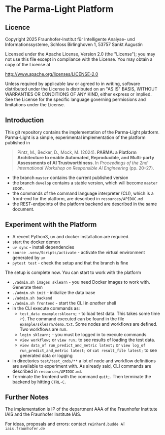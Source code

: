 # The Parma-Light Platform

## Licence

Copyright 2025 Fraunhofer-Institut für Intelligente Analyse- und Informationssysteme, Schloss Birlinghoven 1, 53757 Sankt Augustin

Licensed under the Apache License, Version 2.0 (the "License");
you may not use this file except in compliance with the License.
You may obtain a copy of the License at

  <http://www.apache.org/licenses/LICENSE-2.0>

Unless required by applicable law or agreed to in writing, software
distributed under the License is distributed on an "AS IS" BASIS,
WITHOUT WARRANTIES OR CONDITIONS OF ANY KIND, either express or implied.
See the License for the specific language governing permissions and
limitations under the License.

## Introduction

This git repository contains the implementation of the Parma-Light platform.
Parma-Light is a simple, experimental implementation of the platform published in

> Pintz, M., Becker, D., Mock, M. (2024). **PARMA: a Platform Architecture to enable Automated, Reproducible, and Multi-party Assessments of AI Trustworthiness**. In *Proceedings of the 2nd International Workshop on Responsible AI Engineering* (pp. 20–27).

- the branch `master` contains the current published version
- the branch `develop` contains a stable version, which will become `master` soon.
- the commands of the command language interpreter (CLI), which is a front-end for the platform,
  are described in `resources/APIDOC.md`
- the REST-endpoints of the platform backend are described in the same document.

## Experiment with the Platform

- A recent Python3, uv and docker installation are required.
- start the docker demon
- `uv sync` - install dependencies
- `source .venv/Scripts/activate` - activate the virtual environment generated by `uv`
- `pytest test` - check the setup and that the branch is fine

The setup is complete now. You can start to work with the platform

- `./admin.sh images sklearn` - you need Docker images to work with. Generate them
- `./admin.sh init` - initialize the data base
- `./admin.sh backend`
- `./admin.sh frontend` - start the CLI in *another* shell
- in the CLI execute commands as:
  - `test_data example:sklearn;` - to load test data. This takes some time :-). The command executed can be found in the file `example/sklearn/demo.txt`. Some nodes and workflows are defined. Two workflows are run.
  - `login sklearn;` - you must be logged in to execute commands
  - `view workflow;` or `view run;` to see results of loading the test data.
  - `view data_of run_predict_and_metric latest;` or `view log_of run_predict_and_metric latest;` or `cat result_file latest;`
    to see generated data or logging
- in directories `test/test_cmds/**` a lot of node and workflow definitions are available to experiment with.
  As already said, CLI commands are described in `resources/APIDOC.md`.
- Terminate the frontend with the command `quit;`. Then terminate the backend by hitting `CTRL-C`.

## Further Notes

The implementation is IP of the department AAA of the Fraunhofer Institute IAIS and the Fraunhofer Institute IAIS.

For ideas, proposals and errors: contact `reinhard.budde AT iais.fraunhofer.de`
